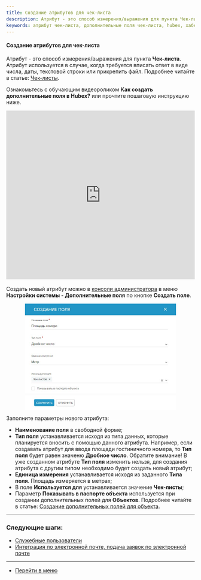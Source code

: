 ```yaml
---
title: Создание атрибутов для чек-листа
description: Атрибут - это способ измерения/выражения для пункта Чек-листа. Атрибут используется в случае, когда требуется вписать ответ в виде числа, даты, текстовой  строки или прикрепить файл. Создать новый атрибут можно в консоли администратора в меню Настройки системы - Дополнительные поля по кнопке Создать поле.
keywords: атрибут чек-листа, дополнительные поля чек-листа, hubex, хабекс, хубекс, хабикс
---
```


#### Создание атрибутов для чек-листа
<html>
<meta charset="utf-8">

</html>

<body>


<p>Атрибут - это способ измерения/выражения для пункта <Strong>Чек-листа</Strong>. Атрибут используется в случае, когда требуется вписать
    ответ в виде числа, даты, текстовой строки или прикрепить файл. Подробнее читайте в статье: <a
            href="https://wiki.hubex.ru/docs/FAQ/RU/user/Checklists.html">Чек-листы</a>.</p>

<p>Ознакомьтесь с обучающим видеороликом <strong>Как создать дополнительные поля в Hubex?</strong> или прочтите пошаговую инструкцию ниже.</p>

<iframe src="https://www.youtube.com/embed/1hRsaFz_sEQ" width="100%" height="450px" frameborder="0"
        allowfullscreen="allowfullscreen"></iframe>

<p>Создать новый атрибут можно в <a href="https://wiki.hubex.ru/docs/FAQ/RU/admin/HowToEnterTheAdmin.html">консоли
    администратора</a> в меню <Strong>Настройки системы - Дополнительные поля</Strong> по кнопке <Strong>Создать
    поле</Strong>. </p>
<div>
    <img style="margin: 0 auto; display: block; max-width: 80%;"
         src="/attachments/images/FAQ/ADMIN/TicketAttribute/AddAtt.jpg"/>
</div>
<p>Заполните параметры нового атрибута:</p>
<ul>
    <li><Strong>Наименование поля</Strong> в свободной форме;</li>
    <li><Strong>Тип поля</Strong> устанавливается исходя из типа данных, которые планируется вносить с помощью данного атрибута.
        Например, если создавать атрибут для ввода площади гостиничного номера, то <Strong>Тип поля</Strong> будет равен значеню <Strong>Дробное
        число</Strong>. Обратите внимание! В уже созданном атрибуте <Strong>Тип поля</Strong> изменить нельзя, для создания атрибута с другим типом необходимо будет создать новый атрибут;
    </li>
    <li><Strong>Единица измерения</Strong> устанавливается исходя из заданного <Strong>Типа поля</Strong>. Площадь измеряется в метрах;</li>
    <li>В поле <Strong>Используется для</Strong> устанавливается значение <Strong>Чек-листы</Strong>;</li>
    <li>Параметр <Strong>Показывать в паспорте объекта</Strong> используется при создании дополнительных полей для <Strong>Объектов</Strong>. Подробнее
        читайте в статье: <a href="https://wiki.hubex.ru/docs/FAQ/RU/user/AdditionalFieldsObject.html">Создание
            дополнительных полей для объекта</a>.
    </li>
</ul>



</body>


___
### Следующие шаги:
- [Служебные пользователи](./ServiceUsers.md)
- [Интеграция по электронной почте, подача заявок по электронной почте](./TicketMail.md)




____
- [Перейти в меню](http://wiki.hubex.ru)
